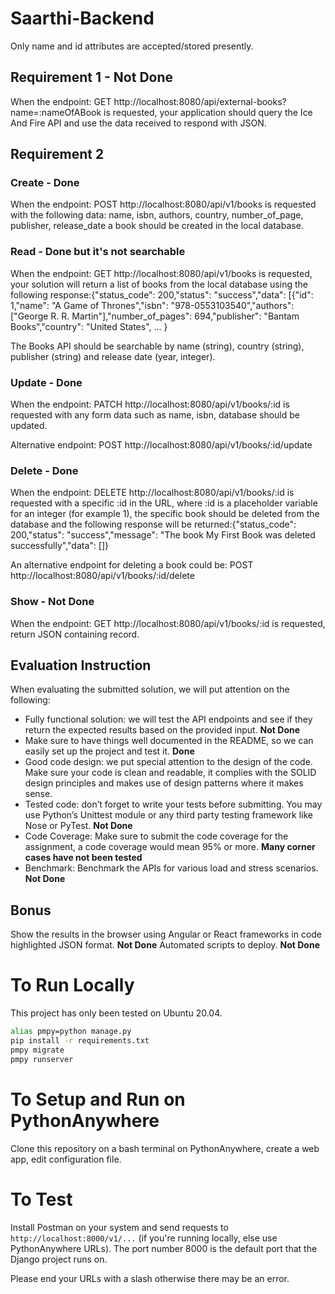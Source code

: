 # Saarthi-Backend

Only name and id attributes are accepted/stored presently. 

## Requirement 1 - Not Done
When the endpoint: GET http://localhost:8080/api/external-books?name=:nameOfABook is requested, your application should query the Ice And Fire API and use the data received to respond with JSON.

## Requirement 2 
### Create - Done
When the endpoint: POST http://localhost:8080/api/v1/books is requested with the following data: name, isbn, authors, country, number_of_page, publisher, release_date a book should be created in the local database.

### Read - Done but it's not searchable
When the endpoint: GET http://localhost:8080/api/v1/books is requested, your solution will return a list of books from the local database using the following response:{"status_code": 200,"status": "success","data": [{"id": 1,"name": "A Game of Thrones","isbn": "978-0553103540","authors": ["George R. R. Martin"],"number_of_pages": 694,"publisher": "Bantam Books","country": "United States", ... }

The Books API should be searchable by name (string), country (string), publisher (string) and release date (year, integer).

### Update - Done
When the endpoint: PATCH http://localhost:8080/api/v1/books/:id is requested with any form data such as name, isbn, database should be updated.

Alternative endpoint: POST http://localhost:8080/api/v1/books/:id/update

### Delete - Done
When the endpoint: DELETE http://localhost:8080/api/v1/books/:id is requested with a specific :id in the URL, where :id is a placeholder variable for an integer (for example 1), the specific book should be deleted from the database and the following response will be returned:{"status_code": 200,"status": "success","message": "The book My First Book was deleted successfully","data": []}

An alternative endpoint for deleting a book could be: POST http://localhost:8080/api/v1/books/:id/delete

### Show - Not Done
When the endpoint: GET http://localhost:8080/api/v1/books/:id is requested, return JSON containing record.

## Evaluation Instruction
When evaluating the submitted solution, we will put attention on the following:
- Fully functional solution: we will test the API endpoints and see if they return the expected results based on the provided input. **Not Done**
- Make sure to have things well documented in the README, so we can easily set up the project and test it. **Done**
- Good code design: we put special attention to the design of the code. Make sure your code is clean and readable, it complies with the SOLID design principles and makes use of design patterns where it makes sense. 
- Tested code: don’t forget to write your tests before submitting. You may use Python’s Unittest module or any third party testing framework like Nose or PyTest. **Not Done**
- Code Coverage: Make sure to submit the code coverage for the assignment, a code coverage would mean 95% or more. **Many corner cases have not been tested**
- Benchmark: Benchmark the APIs for various load and stress scenarios. **Not Done**

## Bonus
Show the results in the browser using Angular or React frameworks in code highlighted JSON format. **Not Done**
Automated scripts to deploy. **Not Done**

# To Run Locally
This project has only been tested on Ubuntu 20.04. 

```bash
alias pmpy=python manage.py
pip install -r requirements.txt
pmpy migrate
pmpy runserver
```

# To Setup and Run on PythonAnywhere
Clone this repository on a bash terminal on PythonAnywhere, create a web app, edit configuration file.

# To Test

Install Postman on your system and send requests to `http://localhost:8000/v1/...` (if you're running locally, else use PythonAnywhere URLs). The port number 8000 is the default port that the Django project runs on. 

Please end your URLs with a slash otherwise there may be an error.